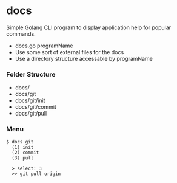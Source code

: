 docs
========

Simple Golang CLI program to display application help for popular commands.

* docs.go programName
* Use some sort of external files for the docs
* Use a directory structure accessable by programName

### Folder Structure

* docs/
* docs/git
* docs/git/init
* docs/git/commit
* docs/git/pull

### Menu 

````
$ docs git
  (1) init
  (2) commit
  (3) pull

  > select: 3
  >> git pull origin
  
````
